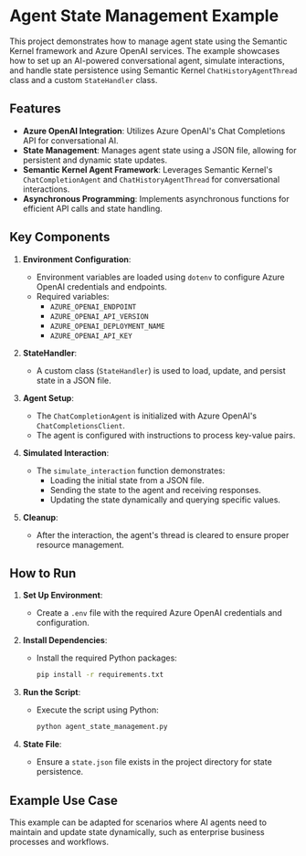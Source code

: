 # Agent State Management Example

This project demonstrates how to manage agent state using the Semantic Kernel framework and Azure OpenAI services. The example showcases how to set up an AI-powered conversational agent, simulate interactions, and handle state persistence using Semantic Kernel `ChatHistoryAgentThread` class and a custom `StateHandler` class.

## Features

- **Azure OpenAI Integration**: Utilizes Azure OpenAI's Chat Completions API for conversational AI.
- **State Management**: Manages agent state using a JSON file, allowing for persistent and dynamic state updates.
- **Semantic Kernel Agent Framework**: Leverages Semantic Kernel's `ChatCompletionAgent` and `ChatHistoryAgentThread` for conversational interactions.
- **Asynchronous Programming**: Implements asynchronous functions for efficient API calls and state handling.

## Key Components

1. **Environment Configuration**:
   - Environment variables are loaded using `dotenv` to configure Azure OpenAI credentials and endpoints.
   - Required variables:
     - `AZURE_OPENAI_ENDPOINT`
     - `AZURE_OPENAI_API_VERSION`
     - `AZURE_OPENAI_DEPLOYMENT_NAME`
     - `AZURE_OPENAI_API_KEY`

2. **StateHandler**:
   - A custom class (`StateHandler`) is used to load, update, and persist state in a JSON file.

3. **Agent Setup**:
   - The `ChatCompletionAgent` is initialized with Azure OpenAI's `ChatCompletionsClient`.
   - The agent is configured with instructions to process key-value pairs.

4. **Simulated Interaction**:
   - The `simulate_interaction` function demonstrates:
     - Loading the initial state from a JSON file.
     - Sending the state to the agent and receiving responses.
     - Updating the state dynamically and querying specific values.

5. **Cleanup**:
   - After the interaction, the agent's thread is cleared to ensure proper resource management.

## How to Run

1. **Set Up Environment**:
   - Create a `.env` file with the required Azure OpenAI credentials and configuration.

2. **Install Dependencies**:
   - Install the required Python packages:
     ```bash
     pip install -r requirements.txt
     ```

3. **Run the Script**:
   - Execute the script using Python:
     ```bash
     python agent_state_management.py
     ```

4. **State File**:
   - Ensure a `state.json` file exists in the project directory for state persistence.

## Example Use Case

This example can be adapted for scenarios where AI agents need to maintain and update state dynamically, such as enterprise business processes and workflows.